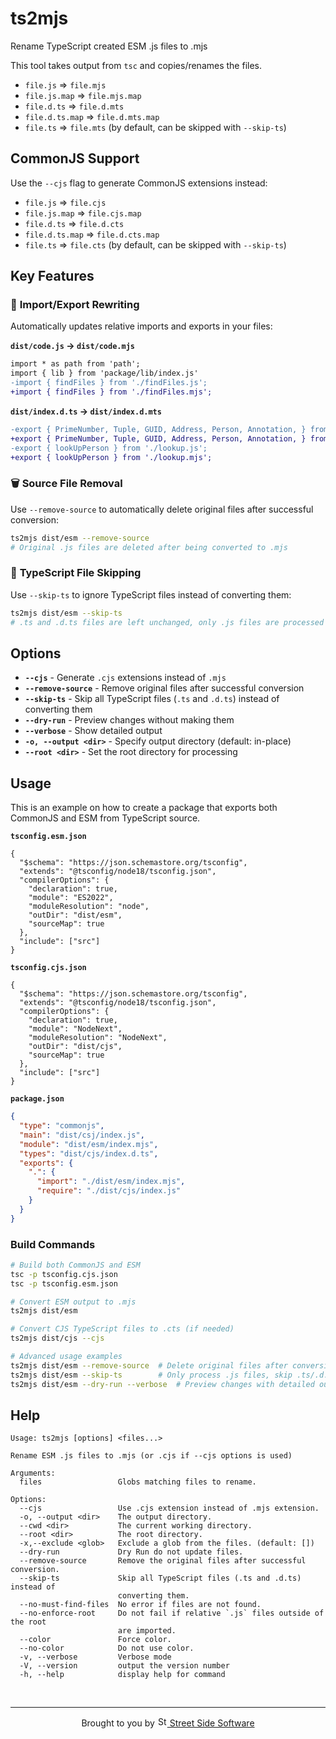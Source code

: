 # ts2mjs

Rename TypeScript created ESM .js files to .mjs

This tool takes output from `tsc` and copies/renames the files.

- `file.js` => `file.mjs`
- `file.js.map` => `file.mjs.map`
- `file.d.ts` => `file.d.mts`
- `file.d.ts.map` => `file.d.mts.map`
- `file.ts` => `file.mts` (by default, can be skipped with `--skip-ts`)

## CommonJS Support

Use the `--cjs` flag to generate CommonJS extensions instead:

- `file.js` => `file.cjs`
- `file.js.map` => `file.cjs.map`
- `file.d.ts` => `file.d.cts`
- `file.d.ts.map` => `file.d.cts.map`
- `file.ts` => `file.cts` (by default, can be skipped with `--skip-ts`)

## Key Features

### 🔄 **Import/Export Rewriting**

Automatically updates relative imports and exports in your files:

**`dist/code.js` -> `dist/code.mjs`**

```diff
import * as path from 'path';
import { lib } from 'package/lib/index.js'
-import { findFiles } from './findFiles.js';
+import { findFiles } from './findFiles.mjs';
```

**`dist/index.d.ts` -> `dist/index.d.mts`**

```diff
-export { PrimeNumber, Tuple, GUID, Address, Person, Annotation, } from './types.js';
+export { PrimeNumber, Tuple, GUID, Address, Person, Annotation, } from './types.mjs';
-export { lookUpPerson } from './lookup.js';
+export { lookUpPerson } from './lookup.mjs';
```

### 🗑️ **Source File Removal**

Use `--remove-source` to automatically delete original files after successful conversion:

```sh
ts2mjs dist/esm --remove-source
# Original .js files are deleted after being converted to .mjs
```

### 🚫 **TypeScript File Skipping**

Use `--skip-ts` to ignore TypeScript files instead of converting them:

```sh
ts2mjs dist/esm --skip-ts
# .ts and .d.ts files are left unchanged, only .js files are processed
```

## Options

- **`--cjs`** - Generate `.cjs` extensions instead of `.mjs`
- **`--remove-source`** - Remove original files after successful conversion
- **`--skip-ts`** - Skip all TypeScript files (`.ts` and `.d.ts`) instead of converting them
- **`--dry-run`** - Preview changes without making them
- **`--verbose`** - Show detailed output
- **`-o, --output <dir>`** - Specify output directory (default: in-place)
- **`--root <dir>`** - Set the root directory for processing

## Usage

This is an example on how to create a package that exports both CommonJS and ESM from TypeScript source.

**`tsconfig.esm.json`**

```jsonc
{
  "$schema": "https://json.schemastore.org/tsconfig",
  "extends": "@tsconfig/node18/tsconfig.json",
  "compilerOptions": {
    "declaration": true,
    "module": "ES2022",
    "moduleResolution": "node",
    "outDir": "dist/esm",
    "sourceMap": true
  },
  "include": ["src"]
}
```

**`tsconfig.cjs.json`**

```jsonc
{
  "$schema": "https://json.schemastore.org/tsconfig",
  "extends": "@tsconfig/node18/tsconfig.json",
  "compilerOptions": {
    "declaration": true,
    "module": "NodeNext",
    "moduleResolution": "NodeNext",
    "outDir": "dist/cjs",
    "sourceMap": true
  },
  "include": ["src"]
}
```

**`package.json`**

```json
{
  "type": "commonjs",
  "main": "dist/csj/index.js",
  "module": "dist/esm/index.mjs",
  "types": "dist/cjs/index.d.ts",
  "exports": {
    ".": {
      "import": "./dist/esm/index.mjs",
      "require": "./dist/cjs/index.js"
    }
  }
}
```

### Build Commands

```sh
# Build both CommonJS and ESM
tsc -p tsconfig.cjs.json
tsc -p tsconfig.esm.json

# Convert ESM output to .mjs
ts2mjs dist/esm

# Convert CJS TypeScript files to .cts (if needed)
ts2mjs dist/cjs --cjs

# Advanced usage examples
ts2mjs dist/esm --remove-source  # Delete original files after conversion
ts2mjs dist/esm --skip-ts        # Only process .js files, skip .ts/.d.ts
ts2mjs dist/esm --dry-run --verbose  # Preview changes with detailed output
```

## Help

<!--- @@inject: static/help.txt --->

```
Usage: ts2mjs [options] <files...>

Rename ESM .js files to .mjs (or .cjs if --cjs options is used)

Arguments:
  files                 Globs matching files to rename.

Options:
  --cjs                 Use .cjs extension instead of .mjs extension.
  -o, --output <dir>    The output directory.
  --cwd <dir>           The current working directory.
  --root <dir>          The root directory.
  -x,--exclude <glob>   Exclude a glob from the files. (default: [])
  --dry-run             Dry Run do not update files.
  --remove-source       Remove the original files after successful conversion.
  --skip-ts             Skip all TypeScript files (.ts and .d.ts) instead of
                        converting them.
  --no-must-find-files  No error if files are not found.
  --no-enforce-root     Do not fail if relative `.js` files outside of the root
                        are imported.
  --color               Force color.
  --no-color            Do not use color.
  -v, --verbose         Verbose mode
  -V, --version         output the version number
  -h, --help            display help for command
```

<!--- @@inject-end: static/help.txt --->

<!--- @@inject: https://raw.githubusercontent.com/streetsidesoftware/cspell/main/static/footer.md --->

<br/>

---

<p align="center">
Brought to you by <a href="https://streetsidesoftware.com" title="Street Side Software">
<img width="16" alt="Street Side Software Logo" src="https://i.imgur.com/CyduuVY.png" /> Street Side Software
</a>
</p>

<!--- @@inject-end: https://raw.githubusercontent.com/streetsidesoftware/cspell/main/static/footer.md --->
